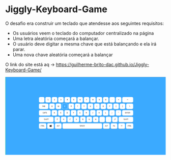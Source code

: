 # Jiggly-Keyboard-Game

O desafio era construir um teclado que atendesse aos seguintes requisitos:

+ Os usuários veem o teclado do computador centralizado na página
+ Uma letra aleatória começará a balançar.
+ O usuário deve digitar a mesma chave que está balançando e ela irá parar.
+ Uma nova chave aleatória começará a balançar

O link do site está aq -> 
https://guilherme-brito-dac.github.io/Jiggly-Keyboard-Game/

<img src="imgs/print.png" />
